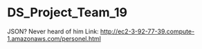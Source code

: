 # DS_Project_Team_19
JSON? Never heard of him </n>
Link: http://ec2-3-92-77-39.compute-1.amazonaws.com/personel.html
